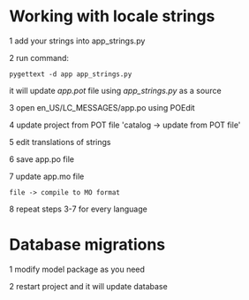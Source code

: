 # Working with locale strings

1 add your strings into app_strings.py

2 run command:
    
    pygettext -d app app_strings.py
    
it will update *app.pot* file using *app_strings.py* as a source

3 open en_US/LC_MESSAGES/app.po using POEdit

4 update project from POT file 'catalog -> update from POT file'

5 edit translations of strings

6 save app.po file

7 update app.mo file 

    file -> compile to MO format

8 repeat steps 3-7 for every language

# Database migrations

1 modify model package as you need

2 restart project and it will update database 
